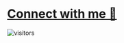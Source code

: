 <!---
![pepe-the-frog-gif-12](https://github.com/mdxabu/mdxabu/assets/115330277/42d46a88-7061-490d-873b-3536b86ad65a)
-->

# [Connect with me 💬](https://www.linkedin.com/in/f-mohamed-abdullah/)
![visitors](https://visitor-badge.laobi.icu/badge?page_id=mdxabu.mdxabu) <br>

